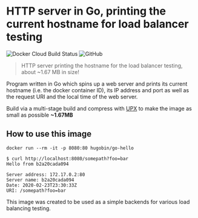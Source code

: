 # HTTP server in Go, printing the current hostname for load balancer testing

![Docker Cloud Build Status](https://img.shields.io/docker/cloud/build/hugobin/go-hello?logo=docker)
![GitHub](https://img.shields.io/github/license/t-hugo/docker-go-hello)

>HTTP server printing the hostname for the load balancer testing, about ~1.67 MB in size!

Program written in Go which spins up a web server and prints its current hostname (i.e. the docker container ID), its IP address and port as well as the request URI and the local time of the web server.

Build via a multi-stage build and compress with [UPX](https://github.com/upx/upx) to make the image as small as possible **~1.67MB**


## How to use this image

``` shell script
docker run --rm -it -p 8080:80 hugobin/go-hello
```

``` shell script
$ curl http://localhost:8080/somepath?foo=bar
Hello from b2a20cada094

Server address: 172.17.0.2:80
Server name: b2a20cada094
Date: 2020-02-23T23:30:33Z
URI: /somepath?foo=bar
```

This image was created to be used as a simple backends for various load balancing testing.